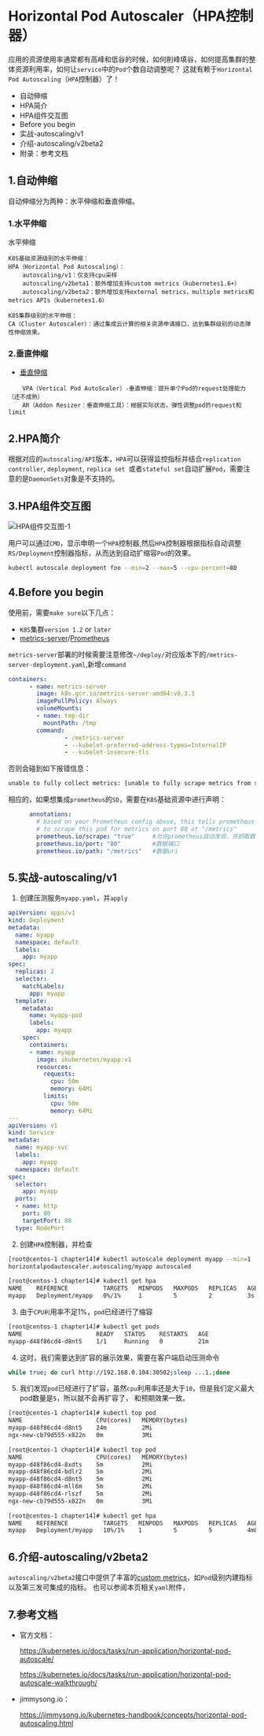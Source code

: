 # Horizontal Pod Autoscaler（HPA控制器）

应用的资源使用率通常都有高峰和低谷的时候，如何削峰填谷，如何提高集群的整体资源利用率，如何让`service`中的`Pod`个数自动调整呢？
这就有赖于`Horizontal Pod Autoscaling`（`HPA`控制器）了！

- 自动伸缩
- HPA简介
- HPA组件交互图
- Before you begin
- 实战-autoscaling/v1
- 介绍-autoscaling/v2beta2
- 附录：参考文档


## 1.自动伸缩

自动伸缩分为两种：水平伸缩和垂直伸缩。

### 1.水平伸缩

水平伸缩
```text
K8S基础资源级别的水平伸缩：
HPA（Horizontal Pod Autoscaling）：
    autoscaling/v1：仅支持cpu采样
    autoscaling/v2beta1：额外增加支持custom metrics（kubernetes1.6+）
    autoscaling/v2beta2：额外增加支持external metrics，multiple metrics和metrics APIs（kubernetes1.6）
```
```text
K8S集群级别的水平伸缩：
CA（Cluster Autoscaler）：通过集成云计算的相关资源申请接口，达到集群级别的动态弹性伸缩效果。

```
### 2.垂直伸缩

- [垂直伸缩](https://github.com/kubernetes/community/blob/master/contributors/design-proposals/autoscaling/vertical-pod-autoscaler.md)
```text
    VPA（Vertical Pod AutoScaler）-垂直伸缩：提升单个Pod的request处理能力（还不成熟）
    AR（Addon Resizer：垂直伸缩工具）：根据实际状态，弹性调整pod的request和limit

```    

## 2.HPA简介

根据对应的`autoscaling/API`版本，`HPA`可以获得监控指标并结合`replication controller`, `deployment`, `replica set `或者`stateful set`自动扩展`Pod`，需要注意的是`DaemonSets`对象是不支持的。


## 3.HPA组件交互图

![HPA组件交互图-1](https://github-aaron89.oss-cn-beijing.aliyuncs.com/Docker/HPA.png)

用户可以通过`CMD`，显示申明一个`HPA`控制器,然后`HPA`控制器根据指标自动调整`RS/Deployment`控制器指标，从而达到自动扩缩容`Pod`的效果。
```bash
kubectl autoscale deployment foo --min=2 --max=5 --cpu-percent=80

```

## 4.Before you begin
使用前，需要`make sure`以下几点：

- `K8S`集群`version 1.2` or `later`
- [metrics-server](https://github.com/kubernetes-sigs/metrics-server)/[Prometheus](https://github.com/coreos/prometheus-operator)

`metrics-server`部署的时候需要注意修改`~/deploy/`对应版本下的`/metrics-server-deployment.yaml`,新增`command`
```yaml
containers:
      - name: metrics-server
        image: k8s.gcr.io/metrics-server-amd64:v0.3.3
        imagePullPolicy: Always
        volumeMounts:
        - name: tmp-dir
          mountPath: /tmp
        command:
                - /metrics-server
                - --kubelet-preferred-address-types=InternalIP
                - --kubelet-insecure-tls
```

否则会碰到如下报错信息：
```bash
unable to fully collect metrics: [unable to fully scrape metrics from source kubelet_summary:mywork: unable to fetch metrics from Kubelet mywork (mywork): Get https://mywork:10250/stats/summary/: dial tcp: i/o timeout, unable to fully scrape metrics from source kubelet_summary:marktest: unable to fetch metrics from Kubelet marktest (marktest): Get https://marktest:10250/stats/summary/: dial tcp: i/o timeout]
```
相应的，如果想集成`prometheus`的`SD`，需要在`K8S`基础资源中进行声明：
```yaml
      annotations:
        # based on your Prometheus config above, this tells prometheus
        # to scrape this pod for metrics on port 80 at "/metrics"
        prometheus.io/scrape: "true"     #允许prometheus自动发现，并抓取数据
        prometheus.io/port: "80"         #数据端口
        prometheus.io/path: "/metrics"   #数据uri

```
## 5.实战-autoscaling/v1

1) 创建压测服务`myapp.yaml`，并`apply`

```yaml
apiVersion: apps/v1
kind: Deployment
metadata:
  name: myapp
  namespace: default
  labels:
    app: myapp
spec:
  replicas: 2
  selector:
    matchLabels:
      app: myapp
  template:
    metadata:
      name: myapp-pod
      labels:
        app: myapp
    spec:
      containers:
      - name: myapp
        image: ikubernetes/myapp:v1
        resources:
          requests:
            cpu: 50m
            memory: 64Mi
          limits:
            cpu: 50m
            memory: 64Mi
---
apiVersion: v1
kind: Service
metadata:
  name: myapp-svc
  labels:
    app: myapp
  namespace: default
spec:
  selector:
    app: myapp
  ports:
  - name: http
    port: 80
    targetPort: 80
  type: NodePort
```
2) 创建`HPA`控制器，并检查
```bash
[root@centos-1 chapter14]# kubectl autoscale deployment myapp --min=1 --max=5 --cpu-percent=1
horizontalpodautoscaler.autoscaling/myapp autoscaled
    
[root@centos-1 chapter14]# kubectl get hpa
NAME    REFERENCE          TARGETS   MINPODS   MAXPODS   REPLICAS   AGE
myapp   Deployment/myapp   0%/1%     1         5         2          3s
```

3) 由于`CPU利`用率不足1%，`pod`已经进行了缩容
```bash
[root@centos-1 chapter14]# kubectl get pods
NAME                     READY   STATUS    RESTARTS   AGE
myapp-d48f86cd4-d8nt5    1/1     Running   0          21m

```
4) 这时，我们需要达到扩容的展示效果，需要在客户端启动压测命令
```bash
while true; do curl http://192.168.0.104:30502;sleep ...1.;done
```

5) 我们发现`pod`已经进行了扩容，虽然`cpu`利用率还是大于`10`，但是我们定义最大pod数量是`5`，所以就不会再扩容了，
和预期效果一致。
```bash
[root@centos-1 chapter14]# kubectl top pod
NAME                     CPU(cores)   MEMORY(bytes)   
myapp-d48f86cd4-d8nt5    24m          2Mi             
ngx-new-cb79d555-x822n   0m           3Mi  
               
[root@centos-1 chapter14]# kubectl top pod
NAME                     CPU(cores)   MEMORY(bytes)   
myapp-d48f86cd4-8xdts    5m           2Mi             
myapp-d48f86cd4-bdlr2    5m           2Mi             
myapp-d48f86cd4-d8nt5    5m           2Mi             
myapp-d48f86cd4-mll6m    5m           2Mi             
myapp-d48f86cd4-rlszf    5m           2Mi             
ngx-new-cb79d555-x822n   0m           3Mi 
                
[root@centos-1 chapter14]# kubectl get hpa
NAME    REFERENCE          TARGETS   MINPODS   MAXPODS   REPLICAS   AGE
myapp   Deployment/myapp   10%/1%    1         5         5          4m8s
```

## 6.介绍-autoscaling/v2beta2

`autoscaling/v2beta2`接口中提供了丰富的[custom metrics](https://v1-16.docs.kubernetes.io/docs/tasks/run-application/horizontal-pod-autoscale-walkthrough/)，如`Pod`级别内建指标以及第三发可集成的指标。
也可以参阅本页相关`yaml`附件，


## 7.参考文档

* 官方文档：

    https://kubernetes.io/docs/tasks/run-application/horizontal-pod-autoscale/

    https://kubernetes.io/docs/tasks/run-application/horizontal-pod-autoscale-walkthrough/
    

* jimmysong.io：

    https://jimmysong.io/kubernetes-handbook/concepts/horizontal-pod-autoscaling.html